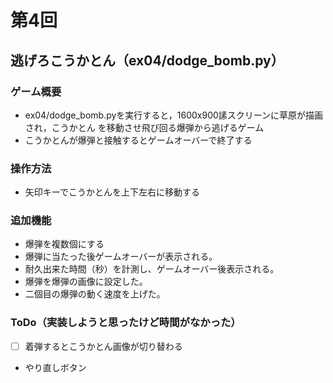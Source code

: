 # 第4回
## 逃げろこうかとん（ex04/dodge_bomb.py）
### ゲーム概要
- ex04/dodge_bomb.pyを実行すると，1600x900䛾スクリーンに草原が描画され，こうかとん
を移動させ飛び回る爆弾から逃げるゲーム
- こうかとんが爆弾と接触するとゲームオーバーで終了する
### 操作方法
- 矢印キーでこうかとんを上下左右に移動する
### 追加機能
- 爆弾を複数個にする
- 爆弾に当たった後ゲームオーバーが表示される。
- 耐久出来た時間（秒）を計測し、ゲームオーバー後表示される。
- 爆弾を爆弾の画像に設定した。
- 二個目の爆弾の動く速度を上げた。
### ToDo（実装しようと思ったけど時間がなかった）
- [ ] 着弾するとこうかとん画像が切り替わる
- やり直しボタン
